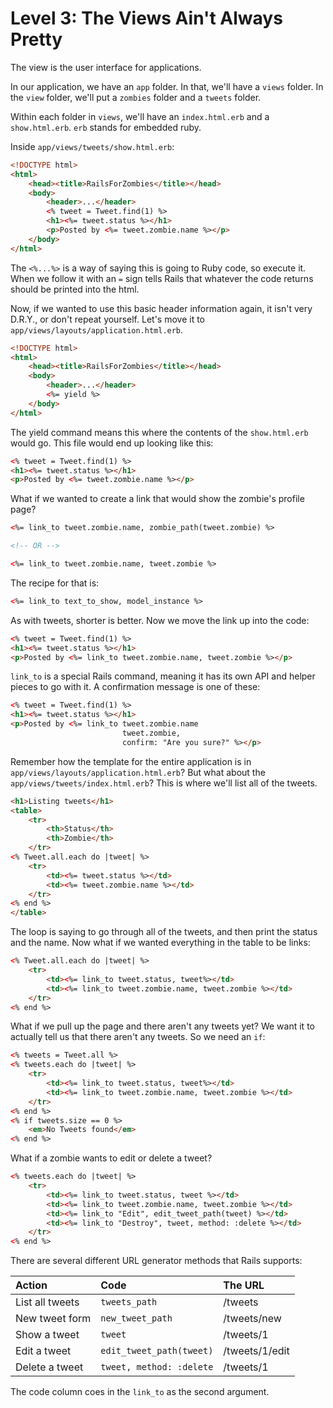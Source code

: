 # Level 3: The Views Ain't Always Pretty

The view is the user interface for applications.

In our application, we have an `app` folder. In that, we'll have a `views` folder. In the `view` folder, we'll put a `zombies` folder and a `tweets` folder.

Within each folder in `views`, we'll have an `index.html.erb` and a `show.html.erb`. `erb` stands for embedded ruby.

Inside `app/views/tweets/show.html.erb`:

```html
<!DOCTYPE html>
<html>
	<head><title>RailsForZombies</title></head>
	<body>
		<header>...</header>
		<% tweet = Tweet.find(1) %>
		<h1><%= tweet.status %></h1>
		<p>Posted by <%= tweet.zombie.name %></p>
	</body>
</html>
```

The `<%...%>` is a way of saying this is going to Ruby code, so execute it. When we follow it with an `=` sign tells Rails that whatever the code returns should be printed into the html.

Now, if we wanted to use this basic header information again, it isn't very D.R.Y., or don't repeat yourself. Let's move it to `app/views/layouts/application.html.erb`.

```html
<!DOCTYPE html>
<html>
	<head><title>RailsForZombies</title></head>
	<body>
		<header>...</header>
		<%= yield %>
	</body>
</html>
```

The yield command means this where the contents of the `show.html.erb` would go. This file would end up looking like this:

```html
<% tweet = Tweet.find(1) %>
<h1><%= tweet.status %></h1>
<p>Posted by <%= tweet.zombie.name %></p>
```

What if we wanted to create a link that would show the zombie's profile page?

```html
<%= link_to tweet.zombie.name, zombie_path(tweet.zombie) %>

<!-- OR -->

<%= link_to tweet.zombie.name, tweet.zombie %>
```

The recipe for that is:

```html
<%= link_to text_to_show, model_instance %>
```

As with tweets, shorter is better. Now we move the link up into the code:

```html
<% tweet = Tweet.find(1) %>
<h1><%= tweet.status %></h1>
<p>Posted by <%= link_to tweet.zombie.name, tweet.zombie %></p>
```

`link_to` is a special Rails command, meaning it has its own API and helper pieces to go with it. A confirmation message is one of these:

```html
<% tweet = Tweet.find(1) %>
<h1><%= tweet.status %></h1>
<p>Posted by <%= link_to tweet.zombie.name
					     tweet.zombie,
					     confirm: "Are you sure?" %></p>
```

Remember how the template for the entire application is in `app/views/layouts/application.html.erb`? But what about the `app/views/tweets/index.html.erb`? This is where we'll list all of the tweets.

```html
<h1>Listing tweets</h1>
<table>
	<tr>
		<th>Status</th>
		<th>Zombie</th>
	</tr>
<% Tweet.all.each do |tweet| %>
	<tr>
		<td><%= tweet.status %></td>
		<td><%= tweet.zombie.name %></td>
	</tr>
<% end %>
</table>
```

The loop is saying to go through all of the tweets, and then print the status and the name. Now what if we wanted everything in the table to be links:

```html
<% Tweet.all.each do |tweet| %>
	<tr>
		<td><%= link_to tweet.status, tweet%></td>
		<td><%= link_to tweet.zombie.name, tweet.zombie %></td>
	</tr>
<% end %>
```

What if we pull up the page and there aren't any tweets yet? We want it to actually tell us that there aren't any tweets. So we need an `if`:

```html
<% tweets = Tweet.all %>
<% tweets.each do |tweet| %>
	<tr>
		<td><%= link_to tweet.status, tweet%></td>
		<td><%= link_to tweet.zombie.name, tweet.zombie %></td>
	</tr>
<% end %>
<% if tweets.size == 0 %>
	<em>No Tweets found</em>
<% end %>
```

What if a zombie wants to edit or delete a tweet?

```html
<% tweets.each do |tweet| %>
	<tr>
		<td><%= link_to tweet.status, tweet %></td>
		<td><%= link_to tweet.zombie.name, tweet.zombie %></td>
		<td><%= link_to "Edit", edit_tweet_path(tweet) %></td>
		<td><%= link_to "Destroy", tweet, method: :delete %></td>
	</tr>
<% end %>
```

There are several different URL generator methods that Rails supports:

| Action          | Code                     | The URL        |
|:----------------|:-------------------------|:---------------|
| List all tweets | `tweets_path`            | /tweets        |
| New tweet form  | `new_tweet_path`         | /tweets/new    |
| Show a tweet    | `tweet`                  | /tweets/1      |
| Edit a tweet    | `edit_tweet_path(tweet)` | /tweets/1/edit |
| Delete a tweet  | `tweet, method: :delete` | /tweets/1      |

The code column coes in the `link_to` as the second argument.
